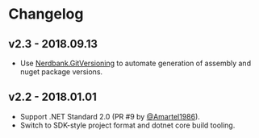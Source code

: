 # Changelog

## v2.3 - 2018.09.13
- Use [Nerdbank.GitVersioning](https://github.com/AArnott/Nerdbank.GitVersioning) to automate generation of assembly 
  and nuget package versions.

## v2.2 - 2018.01.01
- Support .NET Standard 2.0 (PR #9 by [@Amartel1986](https://github.com/Amartel1986)).
- Switch to SDK-style project format and dotnet core build tooling.
